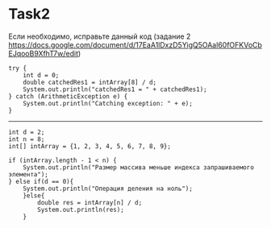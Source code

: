 # Task2

Если необходимо, исправьте данный код (задание 2 <https://docs.google.com/document/d/17EaA1lDxzD5YigQ5OAal60fOFKVoCbEJqooB9XfhT7w/edit>)

    try {
        int d = 0;
        double catchedRes1 = intArray[8] / d;
        System.out.println("catchedRes1 = " + catchedRes1);
    } catch (ArithmeticException e) {
        System.out.println("Catching exception: " + e);
    }

---

    int d = 2;
    int n = 8;
    int[] intArray = {1, 2, 3, 4, 5, 6, 7, 8, 9};
        
    if (intArray.length - 1 < n) {
        System.out.println("Размер массива меньше индекса запрашиваемого элемента");
    } else if(d == 0){
        System.out.println("Операция деления на ноль");
        }else{
            double res = intArray[n] / d;
            System.out.println(res);
        }
